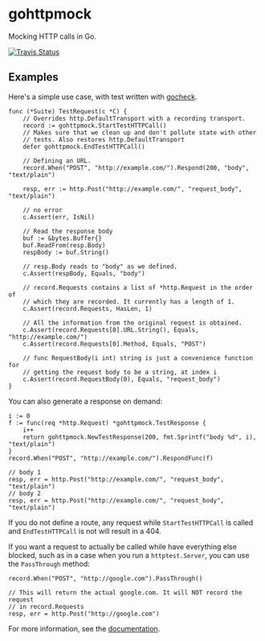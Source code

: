 gohttpmock
==========

Mocking HTTP calls in Go. 

[![Travis Status](https://travis-ci.org/shuhaowu/gohttpmock.svg)][travis]

[travis]: https://travis-ci.org/shuhaowu/gohttpmock

Examples
--------

Here's a simple use case, with test written with [gocheck][gc].

[gc]: http://labix.org/gocheck

    func (*Suite) TestRequest(c *C) {
        // Overrides http.DefaultTransport with a recording transport.
        record := gohttpmock.StartTestHTTPCall()
        // Makes sure that we clean up and don't pollute state with other
        // tests. Also restores http.DefaultTransport
        defer gohttpmock.EndTestHTTPCall()

        // Defining an URL.
        record.When("POST", "http://example.com/").Respond(200, "body", "text/plain")

        resp, err := http.Post("http://example.com/", "request_body", "text/plain")

        // no error
        c.Assert(err, IsNil)

        // Read the response body
        buf := &bytes.Buffer{}
        buf.ReadFrom(resp.Body)
        respBody := buf.String()

        // resp.Body reads to "body" as we defined.
        c.Assert(respBody, Equals, "body")

        // record.Requests contains a list of *http.Request in the order of
        // which they are recorded. It currently has a length of 1.
        c.Assert(record.Requests, HasLen, 1)

        // All the information from the original request is obtained.
        c.Assert(record.Requests[0].URL.String(), Equals, "http://example.com/")
        c.Assert(record.Requests[0].Method, Equals, "POST")

        // func RequestBody(i int) string is just a convenience function for 
        // getting the request body to be a string, at index i
        c.Assert(record.RequestBody(0), Equals, "request_body")
    }

You can also generate a response on demand:

    i := 0
    f := func(req *http.Request) *gohttpmock.TestResponse {
        i++
        return gohttpmock.NewTestResponse(200, fmt.Sprintf("body %d", i), "text/plain")
    }
    record.When("POST", "http://example.com/").RespondFunc(f)

    // body 1
    resp, err = http.Post("http://example.com/", "request_body", "text/plain")
    // body 2
    resp, err = http.Post("http://example.com/", "request_body", "text/plain")

If you do not define a route, any request while `StartTestHTTPCall` is called
and `EndTestHTTPCall` is not will result in a 404.

If you want a request to actually be called while have everything else blocked,
such as in a case when you run a `httptest.Server`, you can use the
`PassThrough` method:

    record.When("POST", "http://google.com").PassThrough()

    // This will return the actual google.com. It will NOT record the request
    // in record.Requests
    resp, err = http.Post("http://google.com")

For more information, see the [documentation][doc].

[doc]: http://godoc.org/github.com/shuhaowu/gohttpmock
